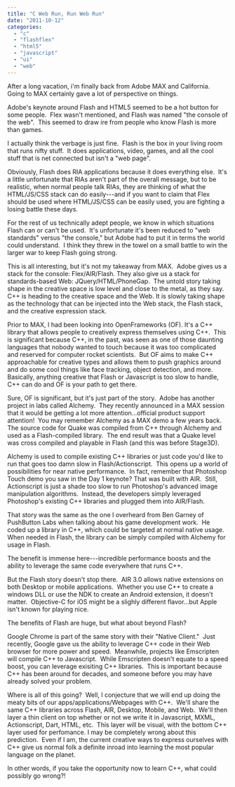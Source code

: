 ```yaml
---
title: "C Web Run, Run Web Run"
date: "2011-10-12"
categories: 
  - "c"
  - "flashflex"
  - "html5"
  - "javascript"
  - "ui"
  - "web"
---
```


After a long vacation, i'm finally back from Adobe MAX and California.  Going to MAX certainly gave a lot of perspective on things.

Adobe's keynote around Flash and HTML5 seemed to be a hot button for some people.  Flex wasn't mentioned, and Flash was named "the console of the web".  This seemed to draw ire from people who know Flash is more than games.

I actually think the verbage is just fine.  Flash is the box in your living room that runs nifty stuff.  It does applications, video, games, and all the cool stuff that is net connected but isn't a "web page".

Obviously, Flash does RIA applications because it does everything else.  It's a little unfortunate that RIAs aren't part of the overall message, but to be realistic, when normal people talk RIAs, they are thinking of what the HTML/JS/CSS stack can do easily---and if you want to claim that Flex should be used where HTML/JS/CSS can be easily used, you are fighting a losing battle these days.

For the rest of us technically adept people, we know in which situations Flash can or can't be used.  It's unfortunate it's been reduced to "web standards" versus "the console," but Adobe had to put it in terms the world could understand.  I think they threw in the towel on a small battle to win the larger war to keep Flash going strong.

This is all interesting, but it's not my takeaway from MAX.  Adobe gives us a stack for the console: Flex/AIR/Flash. They also give us a stack for standards-based Web: JQuery/HTML/PhoneGap.  The untold story taking shape in the creative space is low level and close to the metal, as they say.  C++ is heading to the creative space and the Web. It is slowly taking shape as the technology that can be injected into the Web stack, the Flash stack, and the creative expression stack.

Prior to MAX, I had been looking into OpenFrameworks (OF). It's a C++ library that allows people to creatively express themselves using C++.  This is significant because C++, in the past, was seen as one of those daunting languages that nobody wanted to touch because it was too complicated and reserved for computer rocket scientists.  But OF aims to make C++ approachable for creative types and allows them to push graphics around and do some cool things like face tracking, object detection, and more. Basically, anything creative that Flash or Javascript is too slow to handle, C++ can do and OF is your path to get there.

Sure, OF is significant, but it's just part of the story.  Adobe has another project in labs called Alchemy.  They recently announced in a MAX session that it would be getting a lot more attention...official product support attention!  You may remember Alchemy as a MAX demo a few years back.  The source code for Quake was compiled from C++ through Alchemy and used as a Flash-compiled library.  The end result was that a Quake level was cross compiled and playable in Flash (and this was before Stage3D).

Alchemy is used to compile existing C++ libraries or just code you'd like to run that goes too damn slow in Flash/Actionscript.  This opens up a world of possibilities for near native performance.  In fact, remember that Photoshop Touch demo you saw in the Day 1 keynote? That was built with AIR.  Still, Actionscript is just a shade too slow to run Photoshop's advanced image manipulation algorithms.  Instead, the developers simply leveraged Photoshop's existing C++ libraries and plugged them into AIR/Flash.

That story was the same as the one I overheard from Ben Garney of PushButton Labs when talking about his game development work.  He coded up a library in C++, which could be targeted at normal native usage. When needed in Flash, the library can be simply compiled with Alchemy for usage in Flash.

The benefit is immense here---incredible performance boosts and the ability to leverage the same code everywhere that runs C++.

But the Flash story doesn't stop there.  AIR 3.0 allows native extensions on both Desktop or mobile applications.  Whether you use C++ to create a windows DLL or use the NDK to create an Android extension, it doesn't matter.  Objective-C for iOS might be a slighly different flavor...but Apple isn't known for playing nice.

The benefits of Flash are huge, but what about beyond Flash?

Google Chrome is part of the same story with their "Native Client."  Just recently, Google gave us the ability to leverage C++ code in their Web browser for more power and speed.  Meanwhile, projects like Emscripten will compile C++ to Javascript.  While Emscripten doesn't equate to a speed boost, you can leverage exisiting C++ libraries.  This is important because C++ has been around for decades, and someone before you may have already solved your problem.

Where is all of this going?  Well, I conjecture that we will end up doing the meaty bits of our apps/applications/Webpages with C++.  We'll share the same C++ libraries across Flash, AIR, Desktop, Mobile, and Web.  We'll then layer a thin client on top whether or not we write it in Javascript, MXML, Actionscript, Dart, HTML, etc.  This layer will be visual, with the bottom C++ layer used for perfomance. I may be completely wrong about this prediction.  Even if I am, the current creative ways to express ourselves with C++ give us normal folk a definite inroad into learning the most popular language on the planet.

In other words, if you take the opportunity now to learn C++, what could possibly go wrong?!

